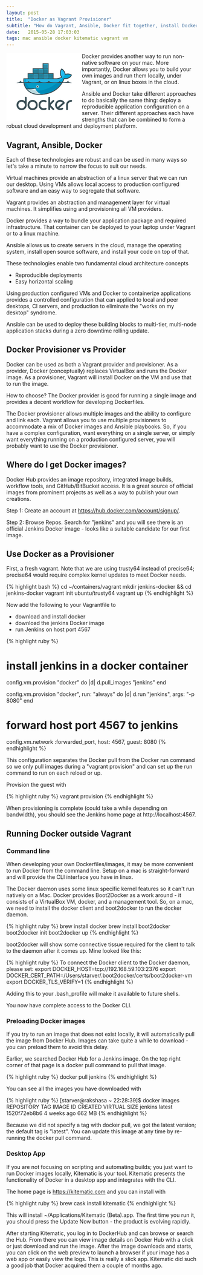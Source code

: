 ```yaml
---
layout: post
title:  "Docker as Vagrant Provisioner"
subtitle: "How do Vagrant, Ansible, Docker fit together, install Docker and run a container in Vagrant"
date:   2015-05-28 17:03:03
tags: mac ansible docker kitematic vagrant vm
---
```


<img style="float: left;" src="/images/docker.png">


Docker provides another way to run non-native software on your mac. More importantly, Docker allows you to build your own images and run them locally, under Vagrant, or on linux boxes in the cloud.

Ansible and Docker take different approaches to do basically the same thing: deploy a reproducible application configuration on a server. Their different approaches each have strengths that can be combined to form a robust cloud development and deployment platform.


## Vagrant, Ansible, Docker

Each of these technologies are robust and can be used in many ways so let's take a minute to narrow the focus to suit our needs.

Virtual machines provide an abstraction of a linux server that we can run our desktop. Using VMs allows local access to production configured software and an easy way to segregate that software.

Vagrant provides an abstraction and management layer for virtual machines. It simplifies using and provisioning all VM providers.

Docker provides a way to bundle your application package and required infrastructure. That container can be deployed to your laptop under Vagrant or to a linux machine.

Ansible allows us to create servers in the cloud, manage the operating system, install open source software, and install your code on top of that.

These technologies enable two fundamental cloud architecture concepts

- Reproducible deployments
- Easy horizontal scaling

Using production configured VMs and Docker to containerize applications provides a controlled configuration that can applied to local and peer desktops, CI servers, and production to eliminate the  "works on my desktop" syndrome.

Ansible can be used to deploy these building blocks to multi-tier, multi-node application stacks during a zero downtime rolling update.


## Docker Provisioner vs Provider

Docker can be used as both a Vagrant provider and provisioner. As a provider, Docker (conceptually) replaces VirtualBox and runs the Docker image. As a provisioner, Vagrant will install Docker on the VM and use that to run the image.

How to choose? The Docker provider is good for running a single image and provides a decent workflow for developing Dockerfiles.

The Docker provisioner allows multiple images and the ability to configure and link each. Vagrant allows you to use multiple provisioners to accommodate a mix of Docker images and Ansible playbooks. So, if you have a complex configuration, want everything on a single server, or simply want everything running on a production configured server, you will probably want to use the Docker provisioner.


## Where do I get Docker images?

Docker Hub provides an image repository, integrated image builds, workflow tools, and GitHub/BitBucket access. It is a great source of official images from prominent projects as well as a way to publish your own creations.

Step 1: Create an account at https://hub.docker.com/account/signup/.

Step 2: Browse Repos. Search for "jenkins" and you will see there is an official Jenkins Docker image - looks like a suitable candidate for our first image.


## Use Docker as a Provisioner

First, a fresh vagrant. Note that we are using trusty64 instead of precise64; precise64 would require complex kernel updates to meet Docker needs.

{% highlight bash %}
cd ~/containers/vagrant
mkdir jenkins-docker && cd jenkins-docker
vagrant init ubuntu/trusty64
vagrant up
{% endhighlight %}

Now add the following to your Vagrantfile to

- download and install docker
- download the jenkins Docker image
- run Jenkins on host port 4567


{% highlight ruby %}
# install jenkins in a docker container
config.vm.provision "docker" do |d|
  d.pull_images "jenkins"
end
 
config.vm.provision "docker", run: "always" do |d|
  d.run "jenkins",
    args: "-p 8080"
end
 
# forward host port 4567 to jenkins
config.vm.network :forwarded_port, host: 4567, guest: 8080
{% endhighlight %}

This configuration separates the Docker pull from the Docker run command so we only pull images during a "vagrant provision" and can set up the run command to run on each reload or up.

Provision the guest with

{% highlight ruby %}
vagrant provision
{% endhighlight %}

When provisioning is complete (could take a while depending on bandwidth), you should see the Jenkins home page at http://localhost:4567.


## Running Docker outside Vagrant

### Command line

When developing your own Dockerfiles/images, it may be more convenient to run Docker from the command line. Setup on a mac is straight-forward and will provide the CLI interface you have in linux.

The Docker daemon uses some linux specific kernel features so it can't run natively on a Mac. Docker provides Boot2Docker as a work around - it consists of a VirtualBox VM, docker, and a management tool. So, on a mac, we need to install the docker client and boot2docker to run the docker daemon.

{% highlight ruby %}
brew install docker
brew install boot2docker
boot2docker init
boot2docker up
{% endhighlight %}

boot2docker will show some connective tissue required for the client to talk to the daemon after it comes up. Mine looked like this:

{% highlight ruby %}
To connect the Docker client to the Docker daemon, please set:
    export DOCKER_HOST=tcp://192.168.59.103:2376
    export DOCKER_CERT_PATH=/Users/starver/.boot2docker/certs/boot2docker-vm
    export DOCKER_TLS_VERIFY=1
{% endhighlight %}

Adding this to your .bash_profile will make it available to future shells.

You now have complete access to the Docker CLI.

### Preloading Docker images

If you try to run an image that does not exist locally, it will automatically pull the image from Docker Hub. Images can take quite a while to download - you can preload them to avoid this delay.

Earlier, we searched Docker Hub for a Jenkins image. On the top right corner of that page is a docker pull command to pull that image.

{% highlight ruby %}
docker pull jenkins
{% endhighlight %}

You can see all the images you have downloaded with

{% highlight ruby %}
[starver@rakshasa ~ 22:28:39]$ docker images
REPOSITORY          TAG                 IMAGE ID            CREATED             VIRTUAL SIZE
jenkins             latest              1520f72eb8b6        4 weeks ago         662 MB
{% endhighlight %}

Because we did not specify a tag with docker pull, we got the latest version; the default tag is "latest". You can update this image at any time by re-running the docker pull command.

### Desktop App

If you are not focusing on scripting and automating builds; you just want to run Docker images locally, Kitematic is your tool. Kitematic presents the functionality of Docker in a desktop app and integrates with the CLI.

The home page is https://kitematic.com and you can install with

{% highlight ruby %}
brew cask install kitematic
{% endhighlight %}

This will install ~/Applications/Kitematic (Beta).app. The first time you run it, you should press the Update Now button - the product is evolving rapidly.

After starting Kitematic, you log in to DockerHub and can browse or search the Hub. From there you can view image details on Docker Hub with a click or just download and run the image. After the image downloads and starts, you can click on the web preview to launch a browser if your image has a web app or easily view the logs. This is really a slick app. Kitematic did such a good job that Docker acquired them a couple of months ago.

